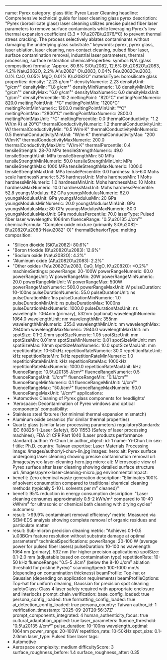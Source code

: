 ---
name: Pyrex
category: glass
title: Pyrex Laser Cleaning
headline: Comprehensive technical guide for laser cleaning glass pyrex
description: "Pyrex (borosilicate glass) laser cleaning utilizes precise pulsed fiber laser parameters to remove surface contaminants while leveraging Pyrex's low thermal expansion coefficient (3.3 × 10\u207B\u2076/°C) to prevent thermal stress cracking. The process selectively ablates contaminants without damaging the underlying glass substrate."
keywords: pyrex, pyrex glass, laser ablation, laser cleaning, non-contact cleaning,
  pulsed fiber laser, surface contamination removal, industrial laser parameters,
  thermal processing, surface restoration
chemicalProperties:
  symbol: N/A (glass composition)
  formula: "Approx. 80.6% SiO\u2082, 12.6% B\u2082O\u2083, 4.2% Na\u2082O, 2.2% Al\u2082"
    O\u2083, 0.04% Fe\u2082O\u2083, 0.1% CaO, 0.05% MgO, 0.01% K\u2082O"
  materialType: borosilicate glass
properties:
  density: "2.23 g/cm³"
  densityNumeric: 2.23
  densityUnit: "g/cm³"
  densityMin: "1.8 g/cm³"
  densityMinNumeric: 1.8
  densityMinUnit: "g/cm³"
  densityMax: "6.0 g/cm³"
  densityMaxNumeric: 6.0
  densityMaxUnit: "g/cm³"
  densityPercentile: 10.2
  meltingPoint: "820°C"
  meltingPointNumeric: 820.0
  meltingPointUnit: "°C"
  meltingPointMin: "1200°C"
  meltingPointMinNumeric: 1200.0
  meltingPointMinUnit: "°C"
  meltingPointMax: "2800°C"
  meltingPointMaxNumeric: 2800.0
  meltingPointMaxUnit: "°C"
  meltingPercentile: 0.0
  thermalConductivity: "1.2 W/(m·K) at 20°C"
  thermalConductivityNumeric: 1.2
  thermalConductivityUnit: W/
  thermalConductivityMin: "0.5 W/m·K"
  thermalConductivityMinNumeric: 0.5
  thermalConductivityMinUnit: "W/m·K"
  thermalConductivityMax: "200 W/m·K"
  thermalConductivityMaxNumeric: 200.0
  thermalConductivityMaxUnit: "W/m·K"
  thermalPercentile: 0.4
  tensileStrength: 28-70 MPa
  tensileStrengthNumeric: 49.0
  tensileStrengthUnit: MPa
  tensileStrengthMin: 50 MPa
  tensileStrengthMinNumeric: 50.0
  tensileStrengthMinUnit: MPa
  tensileStrengthMax: 1000 MPa
  tensileStrengthMaxNumeric: 1000.0
  tensileStrengthMaxUnit: MPa
  tensilePercentile: 0.0
  hardness: 5.5-6.0 Mohs scale
  hardnessNumeric: 5.75
  hardnessUnit: Mohs
  hardnessMin: 1 Mohs
  hardnessMinNumeric: 1.0
  hardnessMinUnit: Mohs
  hardnessMax: 10 Mohs
  hardnessMaxNumeric: 10.0
  hardnessMaxUnit: Mohs
  hardnessPercentile: 52.8
  youngsModulus: 62 GPa
  youngsModulusNumeric: 62.0
  youngsModulusUnit: GPa
  youngsModulusMin: 20 GPa
  youngsModulusMinNumeric: 20.0
  youngsModulusMinUnit: GPa
  youngsModulusMax: 80 GPa
  youngsModulusMaxNumeric: 80.0
  youngsModulusMaxUnit: GPa
  modulusPercentile: 70.0
  laserType: Pulsed fiber laser
  wavelength: 1064nm
  fluenceRange: "0.5\u20135 J/cm²"
  chemicalFormula: "Complex oxide mixture (primarily SiO\u2082-B\u2082O\u2083-Na\u2082"
    O)"
  thermalBehaviorType: melting
composition:
- "Silicon dioxide (SiO\u2082): 80.6%"
- "Boron trioxide (B\u2082O\u2083): 12.6%"
- "Sodium oxide (Na\u2082O): 4.2%"
- "Aluminum oxide (Al\u2082O\u2083): 2.2%"
- "Other oxides (Fe\u2082O\u2083, CaO, MgO, K\u2082O): <0.2%"
machineSettings:
  powerRange: 20-100W
  powerRangeNumeric: 60.0
  powerRangeUnit: W
  powerRangeMin: 20W
  powerRangeMinNumeric: 20.0
  powerRangeMinUnit: W
  powerRangeMax: 500W
  powerRangeMaxNumeric: 500.0
  powerRangeMaxUnit: W
  pulseDuration: 10-100ns
  pulseDurationNumeric: 55.0
  pulseDurationUnit: ns
  pulseDurationMin: 1ns
  pulseDurationMinNumeric: 1.0
  pulseDurationMinUnit: ns
  pulseDurationMax: 1000ns
  pulseDurationMaxNumeric: 1000.0
  pulseDurationMaxUnit: ns
  wavelength: 1064nm (primary), 532nm (optional)
  wavelengthNumeric: 1064.0
  wavelengthUnit: nm
  wavelengthMin: 355nm
  wavelengthMinNumeric: 355.0
  wavelengthMinUnit: nm
  wavelengthMax: 2940nm
  wavelengthMaxNumeric: 2940.0
  wavelengthMaxUnit: nm
  spotSize: 0.1-2.0mm
  spotSizeNumeric: 1.05
  spotSizeUnit: mm
  spotSizeMin: 0.01mm
  spotSizeMinNumeric: 0.01
  spotSizeMinUnit: mm
  spotSizeMax: 10mm
  spotSizeMaxNumeric: 10.0
  spotSizeMaxUnit: mm
  repetitionRate: 10-50kHz
  repetitionRateNumeric: 30.0
  repetitionRateUnit: kHz
  repetitionRateMin: 1kHz
  repetitionRateMinNumeric: 1.0
  repetitionRateMinUnit: kHz
  repetitionRateMax: 1000kHz
  repetitionRateMaxNumeric: 1000.0
  repetitionRateMaxUnit: kHz
  fluenceRange: "0.5\u20135 J/cm²"
  fluenceRangeNumeric: 0.5
  fluenceRangeUnit: "J/cm²"
  fluenceRangeMin: "0.1J/cm²"
  fluenceRangeMinNumeric: 0.1
  fluenceRangeMinUnit: "J/cm²"
  fluenceRangeMax: "50J/cm²"
  fluenceRangeMaxNumeric: 50.0
  fluenceRangeMaxUnit: "J/cm²"
applications:
- 'Automotive: Cleaning of Pyrex glass components for headlights'
- 'Aerospace: Decontamination of Pyrex windows and optical components'
compatibility:
- Stainless steel fixtures (for minimal thermal expansion mismatch)
- Aluminum oxide ceramics (for similar thermal properties)
- Quartz glass (similar laser processing parameters)
regulatoryStandards: IEC 60825-1 (Laser Safety), ISO 11553 (Safety of laser processing
  machines), FDA 21 CFR Part 1040 (Laser products performance standard)
author: Yi-Chun Lin
author_object:
  id: 1
  name: Yi-Chun Lin
  sex: f
  title: Ph.D.
  country: Taiwan
  expertise: Laser Materials Processing
  image: /images/author/yi-chun-lin.jpg
images:
  hero:
    alt: Pyrex surface undergoing laser cleaning showing precise contamination removal
    url: /images/pyrex-laser-cleaning-hero.jpg
  micro:
    alt: Microscopic view of Pyrex surface after laser cleaning showing detailed surface
      structure
    url: /images/pyrex-laser-cleaning-micro.jpg
environmentalImpact:
- benefit: Zero chemical waste generation
  description: "Eliminates 100% of solvent consumption compared to traditional chemical cleaning methods (typically 5-10 L solvents per m² cleaned)"
- benefit: 95% reduction in energy consumption
  description: "Laser cleaning consumes approximately 0.5-2 kWh/m² compared to 10-40 kWh/m² for ultrasonic or chemical bath cleaning with drying cycles"
outcomes:
- result: '>99.9% contaminant removal efficiency'
  metric: Measured via SEM-EDS analysis showing complete removal of organic residues
    and particulate matter
- result: Sub-micron precision cleaning
  metric: "Achieves 0.1-0.5 \u03BCm feature resolution without substrate damage at optimal parameters"
technicalSpecifications:
  powerRange: 20-100 W (average power for pulsed fiber lasers)
  pulseDuration: 10-100 ns
  wavelength: 1064 nm (primary), 532 nm (for higher precision applications)
  spotSize: 0.1-2.0 mm (adjustable based on contamination type)
  repetitionRate: 10-50 kHz
  fluenceRange: "0.5-5 J/cm² (below the 8-10 J/cm² ablation threshold for pristine Pyrex)"
  scanningSpeed: 100-1000 mm/s (depending on contamination thickness)
  beamProfile: Top-hat or Gaussian (depending on application requirements)
  beamProfileOptions: Top-hat for uniform cleaning, Gaussian for precision spot cleaning
  safetyClass: Class 4 laser safety required with appropriate enclosure and interlocks
prompt_chain_verification:
  base_config_loaded: true
  persona_config_loaded: true
  formatting_config_loaded: true
  ai_detection_config_loaded: true
  persona_country: Taiwan
  author_id: 1
  verification_timestamp: '2025-09-20T20:56:37Z'
  prompt_components_integrated: 4
  human_authenticity_focus: true
  cultural_adaptation_applied: true
laser_parameters:
  fluence_threshold: "0.5\u20135 J/cm²"
  pulse_duration: 10-100ns
  wavelength_optimal: 1064nm
  power_range: 20-100W
  repetition_rate: 10-50kHz
  spot_size: 0.1-2.0mm
  laser_type: Pulsed fiber laser
tags:
- Automotive
- Aerospace
complexity: medium
difficultyScore: 3
surface_roughness_before: 1.4
surface_roughness_after: 0.35
